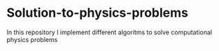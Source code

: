 # Solution-to-physics-problems
In this repository I implement different algoritms to solve computational physics problems
